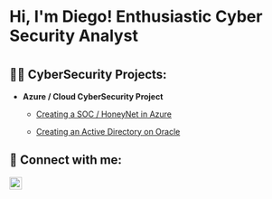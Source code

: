 <h1>Hi, I'm Diego! Enthusiastic Cyber Security Analyst <h1>

<h2>👨‍💻 CyberSecurity Projects:</h2>

- <b> Azure / Cloud CyberSecurity Project </b>
  - [Creating a SOC / HoneyNet in Azure](https://github.com/Dabortiz/CyberSecurity)
 
  - [Creating an Active Directory on Oracle](https://github.com/Dabortiz/Active-Directory.git)



<h2> 🤳 Connect with me:</h2>



[<img align="left" alt="JoshMadakor | LinkedIn" width="22px" src="https://cdn.jsdelivr.net/npm/simple-icons@v3/icons/linkedin.svg" />][linkedin]



[linkedin]: www.linkedin.com/in/diego-ortiz-530002300



<!--
**joshmadakor1/joshmadakor1** is a ✨ _special_ ✨ repository because its `README.md` (this file) appears on your GitHub profile.

Here are some ideas to get you started:

- 🔭 I’m currently working on ...
- 🌱 I’m currently learning ...
- 👯 I’m looking to collaborate on ...
- 🤔 I’m looking for help with ...
- 💬 Ask me about ...
- 📫 How to reach me: ...
- 😄 Pronouns: ...
- ⚡ Fun fact: ...
-->
